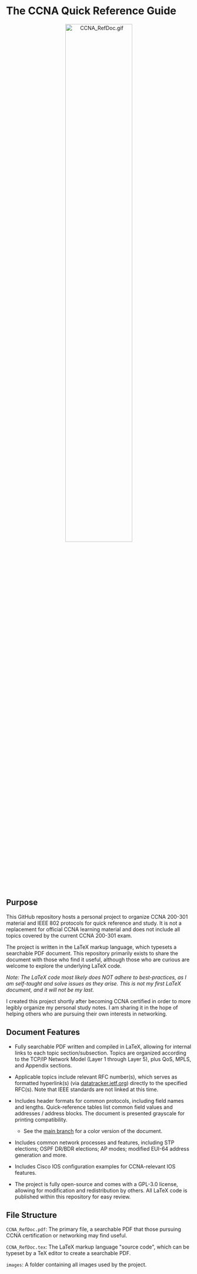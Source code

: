 # The CCNA Quick Reference Guide

<p align="center">
  <img src="https://github.com/RichGol/CCNA-Quick-Reference/blob/main/images/CCNA_RefDoc.gif?raw=true" alt="CCNA_RefDoc.gif" width="60%"/>
</p>

## Purpose

This GitHub repository hosts a personal project to organize CCNA 200-301 material and IEEE 802 protocols for quick reference and study. It is not a replacement for official CCNA learning material and does not include all topics covered by the current CCNA 200-301 exam.

The project is written in the LaTeX markup language, which typesets a searchable PDF document. This repository primarily exists to share the document with those who find it useful, although those who are curious are welcome to explore the underlying LaTeX code.

*Note: The LaTeX code most likely does NOT adhere to best-practices, as I am self-taught and solve issues as they arise. This is not my first LaTeX document, and it will not be my last.*

I created this project shortly after becoming CCNA certified in order to more legibly organize my personal study notes. I am sharing it in the hope of helping others who are pursuing their own interests in networking.

## Document Features

- Fully searchable PDF written and compiled in LaTeX, allowing for internal links to each topic section/subsection. Topics are organized according to the TCP/IP Network Model (Layer 1 through Layer 5), plus QoS, MPLS, and Appendix sections.

- Applicable topics include relevant RFC number(s), which serves as formatted hyperlink(s) (via [datatracker.ietf.org](https://datatracker.ietf.org/)) directly to the specified RFC(s). Note that IEEE standards are not linked at this time.

- Includes header formats for common protocols, including field names and lengths. Quick-reference tables list common field values and addresses / address blocks. The document is presented grayscale for printing compatibility.
  
  - See the [main branch](https://github.com/RichGol/CCNA-Quick-Reference/tree/main) for a color version of the document.

- Includes common network processes and features, including STP elections; OSPF DR/BDR elections; AP modes; modified EUI-64 address generation and more.

- Includes Cisco IOS configuration examples for CCNA-relevant IOS features.

- The project is fully open-source and comes with a GPL-3.0 license, allowing for modification and redistribution by others. All LaTeX code is published within this repository for easy review.

## File Structure

`CCNA_RefDoc.pdf`: The primary file, a searchable PDF that those pursuing CCNA certification or networking may find useful.

`CCNA_RefDoc.tex`: The LaTeX markup language "source code", which can be typeset by a TeX editor to create a searchable PDF.

`images`: A folder containing all images used by the project.
